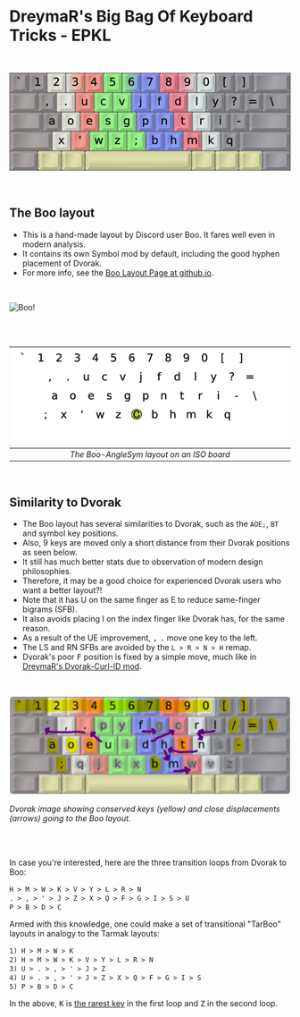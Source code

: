 DreymaR's Big Bag Of Keyboard Tricks - EPKL
===========================================
<br>

![Boo-AngleSym Layout help image with finger coloring, ANSI board](./BooLayout_ANS-AS_EPKL.png)

<br>

The Boo layout
--------------
- This is a hand-made layout by Discord user Boo. It fares well even in modern analysis.
- It contains its own Symbol mod by default, including the good hyphen placement of Dvorak.
- For more info, see the [Boo Layout Page at github.io][BooLay].
<br>

![Boo!](./_Res/Ghost_Discord.png)

<br><br>

|![EPKL help image for Boo-AngleSym on an ISO board](./Boo-eD_ISO_AngleSym/state0.png)|
|   :---:   |
|_The Boo-AngleSym layout on an ISO board_|

<br>

Similarity to Dvorak
--------------------
- The Boo layout has several similarities to Dvorak, such as the `AOE;`, `BT` and symbol key positions.
- Also, 9 keys are moved only a short distance from their Dvorak positions as seen below.
- It still has much better stats due to observation of modern design philosophies.
- Therefore, it may be a good choice for experienced Dvorak users who want a better layout?!
- Note that it has U on the same finger as E to reduce same-finger bigrams (SFB).
- It also avoids placing I on the index finger like Dvorak has, for the same reason.
- As a result of the UE improvement, <kbd>,</kbd> <kbd>.</kbd> move one key to the left.
- The LS and RN SFBs are avoided by the `L > R > N > H` remap.
- Dvorak's poor <kbd>F</kbd> position is fixed by a simple move, much like in [DreymaR's Dvorak-Curl-ID mod][Dvk-ID].
<br>

![Conservations and close displacements from Dvorak to the Boo layout](./_Res/Similarity_Dvorak-2-Boo.png)

_Dvorak image showing conserved keys (yellow) and close displacements (arrows) going to the Boo layout._

[BooLay]: https://ballerboo.github.io/boolayout/ (The Boo layout page on github.io)
[Dvk-ID]: ../Dvorak#the-dvorak-curl-id-ergo-mod (DreymaR's Dvorak Curl-ID ergo mod)

<br><br>

In case you're interested, here are the three transition loops from Dvorak to Boo:
```
H > M > W > K > V > Y > L > R > N
. > , > ' > J > Z > X > Q > F > G > I > S > U
P > B > D > C
```
Armed with this knowledge, one could make a set of transitional "TarBoo" layouts in analogy to the Tarmak layouts:
```
1) H > M > W > K
2) H > M > W > K > V > Y > L > R > N
3) U > . > , > ' > J > Z
4) U > . > , > ' > J > Z > X > Q > F > G > I > S
5) P > B > D > C
```
In the above, <kbd>K</kbd> is [the rarest key][SymMod] in the first loop and <kbd>Z</kbd> in the second loop.


[SymMod]: https://forum.colemak.com/topic/2598-symbol-key-modding-for-enthusiasts/ (DreymaR's Sym mod topic on the Colemak Forum)
